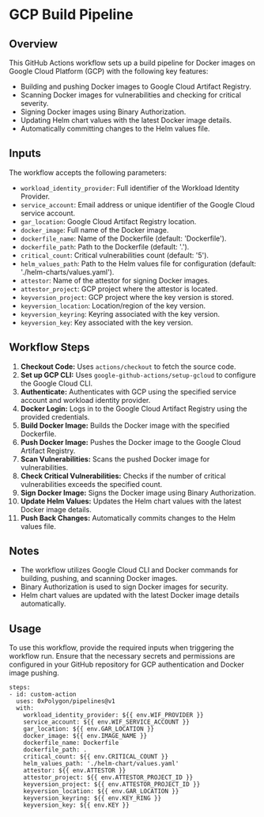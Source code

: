 # GCP Build Pipeline

## Overview
This GitHub Actions workflow sets up a build pipeline for Docker images on Google Cloud Platform (GCP) with the following key features:

- Building and pushing Docker images to Google Cloud Artifact Registry.
- Scanning Docker images for vulnerabilities and checking for critical severity.
- Signing Docker images using Binary Authorization.
- Updating Helm chart values with the latest Docker image details.
- Automatically committing changes to the Helm values file.

## Inputs
The workflow accepts the following parameters:

- `workload_identity_provider`: Full identifier of the Workload Identity Provider.
- `service_account`: Email address or unique identifier of the Google Cloud service account.
- `gar_location`: Google Cloud Artifact Registry location.
- `docker_image`: Full name of the Docker image.
- `dockerfile_name`: Name of the Dockerfile (default: 'Dockerfile').
- `dockerfile_path`: Path to the Dockerfile (default: '.').
- `critical_count`: Critical vulnerabilities count (default: '5').
- `helm_values_path`: Path to the Helm values file for configuration (default: './helm-charts/values.yaml').
- `attestor`: Name of the attestor for signing Docker images.
- `attestor_project`: GCP project where the attestor is located.
- `keyversion_project`: GCP project where the key version is stored.
- `keyversion_location`: Location/region of the key version.
- `keyversion_keyring`: Keyring associated with the key version.
- `keyversion_key`: Key associated with the key version.

## Workflow Steps
1. **Checkout Code:** Uses `actions/checkout` to fetch the source code.
2. **Set up GCP CLI:** Uses `google-github-actions/setup-gcloud` to configure the Google Cloud CLI.
3. **Authenticate:** Authenticates with GCP using the specified service account and workload identity provider.
4. **Docker Login:** Logs in to the Google Cloud Artifact Registry using the provided credentials.
5. **Build Docker Image:** Builds the Docker image with the specified Dockerfile.
6. **Push Docker Image:** Pushes the Docker image to the Google Cloud Artifact Registry.
7. **Scan Vulnerabilities:** Scans the pushed Docker image for vulnerabilities.
8. **Check Critical Vulnerabilities:** Checks if the number of critical vulnerabilities exceeds the specified count.
9. **Sign Docker Image:** Signs the Docker image using Binary Authorization.
10. **Update Helm Values:** Updates the Helm chart values with the latest Docker image details.
11. **Push Back Changes:** Automatically commits changes to the Helm values file.

## Notes
- The workflow utilizes Google Cloud CLI and Docker commands for building, pushing, and scanning Docker images.
- Binary Authorization is used to sign Docker images for security.
- Helm chart values are updated with the latest Docker image details automatically.

## Usage
To use this workflow, provide the required inputs when triggering the workflow run. Ensure that the necessary secrets and permissions are configured in your GitHub repository for GCP authentication and Docker image pushing.

    steps:
    - id: custom-action
      uses: 0xPolygon/pipelines@v1
      with:
        workload_identity_provider: ${{ env.WIF_PROVIDER }}
        service_account: ${{ env.WIF_SERVICE_ACCOUNT }}
        gar_location: ${{ env.GAR_LOCATION }}
        docker_image: ${{ env.IMAGE_NAME }}
        dockerfile_name: Dockerfile
        dockerfile_path: .
        critical_count: ${{ env.CRITICAL_COUNT }}
        helm_values_path: './helm-chart/values.yaml'
        attestor: ${{ env.ATTESTOR }}
        attestor_project: ${{ env.ATTESTOR_PROJECT_ID }}
        keyversion_project: ${{ env.ATTESTOR_PROJECT_ID }}
        keyversion_location: ${{ env.GAR_LOCATION }}
        keyversion_keyring: ${{ env.KEY_RING }}
        keyversion_key: ${{ env.KEY }}